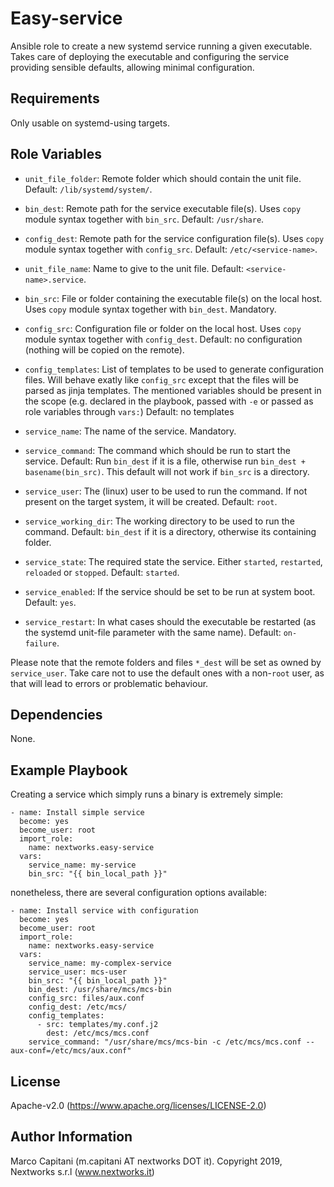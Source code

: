 # Easy-service

Ansible role to create a new systemd service running a given executable.
Takes care of deploying the executable and configuring the service providing sensible defaults, allowing minimal configuration.

## Requirements

Only usable on systemd-using targets.

## Role Variables

- `unit_file_folder`:
  Remote folder which should contain the unit file.
  Default: `/lib/systemd/system/`.
- `bin_dest`:
  Remote path for the service executable file(s).
  Uses `copy` module syntax together with `bin_src`.
  Default: `/usr/share`.
- `config_dest`:
  Remote path for the service configuration file(s).
  Uses `copy` module syntax together with `config_src`.
  Default: `/etc/<service-name>`.
- `unit_file_name`:
  Name to give to the unit file.
  Default: `<service-name>.service`.
- `bin_src`:
  File or folder containing the executable file(s) on the local host.
  Uses `copy` module syntax together with `bin_dest`.
  Mandatory.
- `config_src`:
  Configuration file or folder on the local host.
  Uses `copy` module syntax together with `config_dest`.
  Default: no configuration (nothing will be copied on the remote).
- `config_templates`:
  List of templates to be used to generate configuration files.
  Will behave exatly like `config_src` except that the files
  will be parsed as jinja templates. The mentioned variables should
  be present in the scope (e.g. declared in the playbook, passed with `-e`
  or passed as role variables through `vars:`)
  Default: no templates

- `service_name`:
  The name of the service.
  Mandatory.
- `service_command`:
  The command which should be run to start the service.
  Default: Run `bin_dest` if it is a file, otherwise run `bin_dest + basename(bin_src)`. This default will not work if `bin_src` is a directory.
- `service_user`:
  The (linux) user to be used to run the command.
  If not present on the target system, it will be created.
  Default: `root`.
- `service_working_dir`:
  The working directory to be used to run the command.
  Default: `bin_dest` if it is a directory, otherwise its containing folder.
- `service_state`:
  The required state the service. Either `started`, `restarted`, `reloaded` or `stopped`.
  Default: `started`.
- `service_enabled`:
  If the service should be set to be run at system boot.
  Default: `yes`.
- `service_restart`:
  In what cases should the executable be restarted (as the systemd unit-file parameter with the same name).
  Default: `on-failure`.

Please note that the remote folders and files `*_dest` will be set as owned by `service_user`. Take care not to use the default ones with a non-`root` user, as that will lead to errors or problematic behaviour.

## Dependencies

None.

## Example Playbook

Creating a service which simply runs a binary is extremely simple:

    - name: Install simple service
      become: yes
      become_user: root
      import_role:
        name: nextworks.easy-service
      vars:
        service_name: my-service
        bin_src: "{{ bin_local_path }}"

nonetheless, there are several configuration options available:

    - name: Install service with configuration
      become: yes
      become_user: root
      import_role:
        name: nextworks.easy-service
      vars:
        service_name: my-complex-service
        service_user: mcs-user
        bin_src: "{{ bin_local_path }}"
        bin_dest: /usr/share/mcs/mcs-bin
        config_src: files/aux.conf
        config_dest: /etc/mcs/
        config_templates:
          - src: templates/my.conf.j2
            dest: /etc/mcs/mcs.conf
        service_command: "/usr/share/mcs/mcs-bin -c /etc/mcs/mcs.conf --aux-conf=/etc/mcs/aux.conf"

## License

Apache-v2.0 (https://www.apache.org/licenses/LICENSE-2.0)

## Author Information

Marco Capitani (m.capitani AT nextworks DOT it).
Copyright 2019, Nextworks s.r.l (www.nextworks.it)
